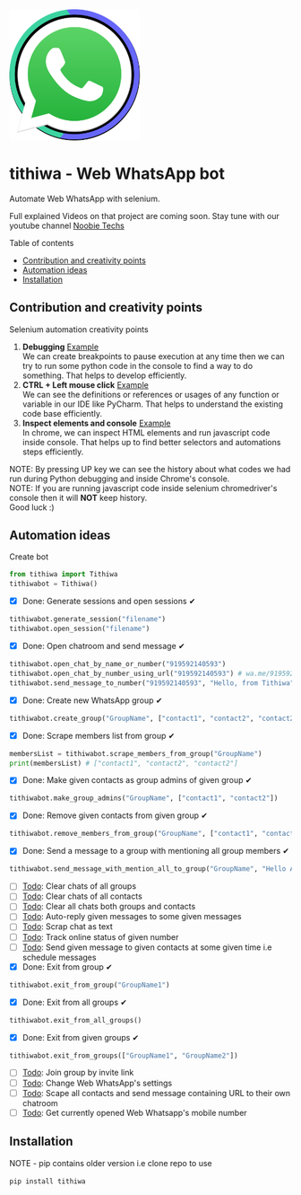 <img src="./logo/tithiwa.png" alt="logo" width="233"/>

# tithiwa - Web WhatsApp bot

Automate Web WhatsApp with selenium.

Full explained Videos on that project are coming soon. Stay tune with our youtube channel [Noobie Techs](https://www.youtube.com/c/NoobieTechsTithi_mukherjee/)

Table of contents
  * [Contribution and creativity points](#contribution)
  * [Automation ideas](#automation-ideas)
  * [Installation](#installation)
  
## Contribution and creativity points
Selenium automation creativity points 
1. **Debugging** [Example](https://github.com/Tithibots/tithiwa/issues/50#issuecomment-710778130)<br> We can create breakpoints to pause execution at any time then we can try to run some python code in the console to find a way to do something. That helps to develop efficiently.  
2. **CTRL + Left mouse click** [Example](https://github.com/Tithibots/tithiwa/issues/50#issuecomment-710779007)<br> We can see the definitions or references or usages of any function or variable in our IDE like PyCharm. That helps to understand the existing code base efficiently.
3. **Inspect elements and console** [Example](https://github.com/Tithibots/tithiwa/issues/50#issuecomment-710781167)<br> In chrome, we can inspect HTML elements and run javascript code inside console. That helps up to find better selectors and automations steps efficiently.

NOTE: By pressing UP key we can see the history about what codes we had run during Python debugging and inside Chrome's console.<br> 
NOTE: If you are running javascript code inside selenium chromedriver's console then it will **NOT** keep history.<br>
Good luck :)
  
## Automation ideas
Create bot 
```python
from tithiwa import Tithiwa
tithiwabot = Tithiwa()
```
- [x] Done: Generate sessions and open sessions ✔ 
```python
tithiwabot.generate_session("filename")
tithiwabot.open_session("filename")
```
- [x] Done: Open chatroom and send message ✔ 
```python
tithiwabot.open_chat_by_name_or_number("919592140593")
tithiwabot.open_chat_by_number_using_url("919592140593") # wa.me/919592140593
tithiwabot.send_message_to_number("919592140593", "Hello, from Tithiwa")
```
- [x] Done: Create new WhatsApp group ✔ 
```python
tithiwabot.create_group("GroupName", ["contact1", "contact2", "contact2"])
```
- [x] Done: Scrape members list from group ✔ 
```python
membersList = tithiwabot.scrape_members_from_group("GroupName")
print(membersList) # ["contact1", "contact2", "contact2"]
```
- [x] Done: Make given contacts as group admins of given group ✔ 
```python
tithiwabot.make_group_admins("GroupName", ["contact1", "contact2"])
```
- [x] Done: Remove given contacts from given group ✔ 
```python
tithiwabot.remove_members_from_group("GroupName", ["contact1", "contact2"])
```
- [x] Done: Send a message to a group with mentioning all group members ✔ 
```python
tithiwabot.send_message_with_mention_all_to_group("GroupName", "Hello All")
```
- [ ] [Todo](https://github.com/Tithibots/tithiwa/issues/23): Clear chats of all groups  
- [ ] [Todo](https://github.com/Tithibots/tithiwa/issues/24): Clear chats of all contacts 
- [ ] [Todo](https://github.com/Tithibots/tithiwa/issues/25): Clear all chats both groups and contacts 
- [ ] [Todo](https://github.com/Tithibots/tithiwa/issues/26): Auto-reply given messages to some given messages 
- [ ] [Todo](https://github.com/Tithibots/tithiwa/issues/27): Scrap chat as text 
- [ ] [Todo](https://github.com/Tithibots/tithiwa/issues/28): Track online status of given number 
- [ ] [Todo](https://github.com/Tithibots/tithiwa/issues/29): Send given message to given contacts at some given time i.e schedule messages 
- [x] Done: Exit from group ✔
```python
tithiwabot.exit_from_group("GroupName1")
```
- [x] Done: Exit from all groups ✔
```python
tithiwabot.exit_from_all_groups()
```
- [x] Done: Exit from given groups ✔
```python
tithiwabot.exit_from_groups(["GroupName1", "GroupName2"])
```
- [ ] [Todo](https://github.com/Tithibots/tithiwa/issues/53): Join group by invite link
- [ ] [Todo](https://github.com/Tithibots/tithiwa/issues/39): Change Web WhatsApp's settings 
- [ ] [Todo](https://github.com/Tithibots/tithiwa/issues/42): Scape all contacts and send message containing URL to their own chatroom 
- [ ] [Todo](https://github.com/Tithibots/tithiwa/issues/54): Get currently opened Web Whatsapp's mobile number 

## Installation 
NOTE - pip contains older version i.e clone repo to use

`
pip install tithiwa
`
